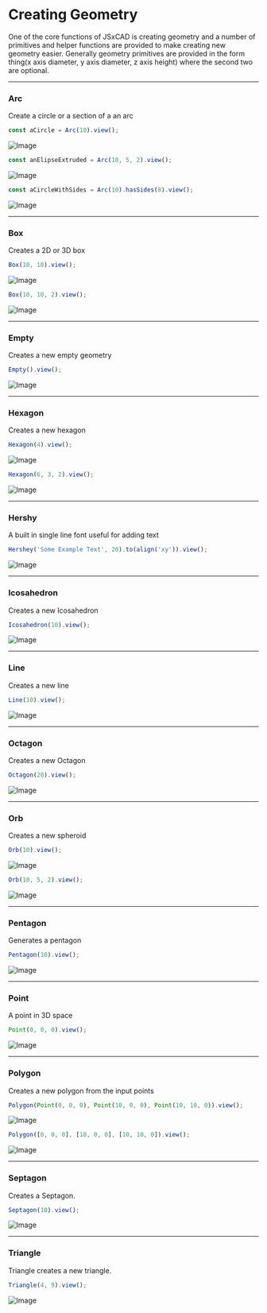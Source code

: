 # Creating Geometry
One of the core functions of JSxCAD is creating geometry and a number of primitives and helper functions are provided to make creating new geometry easier. Generally geometry primitives are provided in the form thing(x axis diameter, y axis diameter, z axis height) where the second two are optional.

---
### Arc
Create a circle or a section of a an arc

```JavaScript
const aCircle = Arc(10).view();
```

![Image](creating_geometry.md.0.png)

```JavaScript
const anElipseExtruded = Arc(10, 5, 2).view();
```

![Image](creating_geometry.md.1.png)

```JavaScript
const aCircleWithSides = Arc(10).hasSides(8).view();
```

![Image](creating_geometry.md.2.png)

---
### Box
Creates a 2D or 3D box

```JavaScript
Box(10, 10).view();
```

![Image](creating_geometry.md.3.png)

```JavaScript
Box(10, 10, 2).view();
```

![Image](creating_geometry.md.4.png)

---
### Empty
Creates a new empty geometry

```JavaScript
Empty().view();
```

![Image](creating_geometry.md.5.png)

---
### Hexagon
Creates a new hexagon

```JavaScript
Hexagon(4).view();
```

![Image](creating_geometry.md.6.png)

```JavaScript
Hexagon(6, 3, 2).view();
```

![Image](creating_geometry.md.7.png)

---
### Hershy
A built in single line font useful for adding text

```JavaScript
Hershey('Some Example Text', 20).to(align('xy')).view();
```

![Image](creating_geometry.md.8.png)

---
### Icosahedron
Creates a new Icosahedron

```JavaScript
Icosahedron(10).view();
```

![Image](creating_geometry.md.9.png)

---
### Line
Creates a new line

```JavaScript
Line(10).view();
```

![Image](creating_geometry.md.10.png)

---
### Octagon
Creates a new Octagon

```JavaScript
Octagon(20).view();
```

![Image](creating_geometry.md.11.png)

---
### Orb
Creates a new spheroid

```JavaScript
Orb(10).view();
```

![Image](creating_geometry.md.12.png)

```JavaScript
Orb(10, 5, 2).view();
```

![Image](creating_geometry.md.13.png)

---
### Pentagon
Generates a pentagon

```JavaScript
Pentagon(10).view();
```

![Image](creating_geometry.md.14.png)

---
### Point
A point in 3D space

```JavaScript
Point(0, 0, 0).view();
```

![Image](creating_geometry.md.15.png)

---
### Polygon
Creates a new polygon from the input points

```JavaScript
Polygon(Point(0, 0, 0), Point(10, 0, 0), Point(10, 10, 0)).view();
```

![Image](creating_geometry.md.16.png)

```JavaScript
Polygon([0, 0, 0], [10, 0, 0], [10, 10, 0]).view();
```

![Image](creating_geometry.md.17.png)

---
### Septagon
Creates a Septagon.

```JavaScript
Septagon(10).view();
```

![Image](creating_geometry.md.18.png)

---
### Triangle
Triangle creates a new triangle.

```JavaScript
Triangle(4, 9).view();
```

![Image](creating_geometry.md.19.png)

